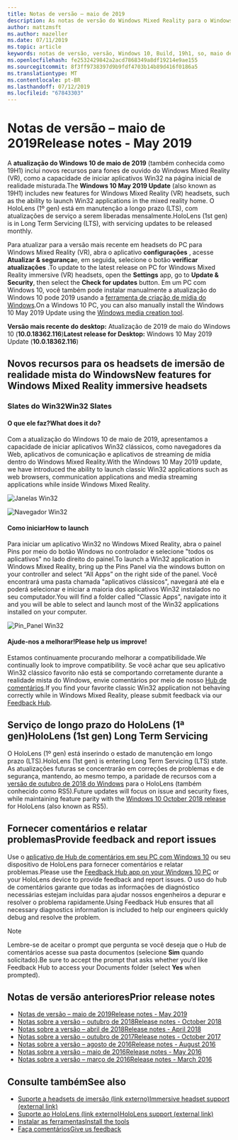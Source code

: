```yaml
---
title: Notas de versão – maio de 2019
description: As notas de versão do Windows Mixed Reality para o Windows 10 podem 2019 atualização (também conhecida como 19H1).
author: mattzmsft
ms.author: mazeller
ms.date: 07/11/2019
ms.topic: article
keywords: notas de versão, versão, Windows 10, Build, 19h1, so, maio de 2019
ms.openlocfilehash: fe2532429842a2acd7868349a8df19214e9ae155
ms.sourcegitcommit: 8f3ff9738397d9b9fdf4703b14b89d416f0186a5
ms.translationtype: MT
ms.contentlocale: pt-BR
ms.lasthandoff: 07/12/2019
ms.locfileid: "67843303"
---
```

# <a name="release-notes---may-2019"></a><span data-ttu-id="a052c-104">Notas de versão – maio de 2019</span><span class="sxs-lookup"><span data-stu-id="a052c-104">Release notes - May 2019</span></span>

<span data-ttu-id="a052c-105">A **atualização do Windows 10 de maio de 2019** (também conhecida como 19H1) inclui novos recursos para fones de ouvido do Windows Mixed Reality (VR), como a capacidade de iniciar aplicativos Win32 na página inicial de realidade misturada.</span><span class="sxs-lookup"><span data-stu-id="a052c-105">The **Windows 10 May 2019 Update** (also known as 19H1) includes new features for Windows Mixed Reality (VR) headsets, such as the ability to launch Win32 applications in the mixed reality home.</span></span> <span data-ttu-id="a052c-106">O HoloLens (1º gen) está em manutenção a longo prazo (LTS), com atualizações de serviço a serem liberadas mensalmente.</span><span class="sxs-lookup"><span data-stu-id="a052c-106">HoloLens (1st gen) is in Long Term Servicing (LTS), with servicing updates to be released monthly.</span></span>

<span data-ttu-id="a052c-107">Para atualizar para a versão mais recente em headsets do PC para Windows Mixed Reality (VR), abra o aplicativo **configurações** , acesse **Atualizar & segurança**e, em seguida, selecione o botão **verificar atualizações** .</span><span class="sxs-lookup"><span data-stu-id="a052c-107">To update to the latest release on PC for Windows Mixed Reality immersive (VR) headsets, open the **Settings** app, go to **Update & Security**, then select the **Check for updates** button.</span></span> <span data-ttu-id="a052c-108">Em um PC com Windows 10, você também pode instalar manualmente a atualização do Windows 10 pode 2019 usando a [ferramenta de criação de mídia do Windows](https://www.microsoft.com/software-download/windows10).</span><span class="sxs-lookup"><span data-stu-id="a052c-108">On a Windows 10 PC, you can also manually install the Windows 10 May 2019 Update using the [Windows media creation tool](https://www.microsoft.com/software-download/windows10).</span></span>

<span data-ttu-id="a052c-109">**Versão mais recente do desktop:** Atualização de 2019 de maio do Windows 10 (**10.0.18362.116**)</span><span class="sxs-lookup"><span data-stu-id="a052c-109">**Latest release for Desktop:** Windows 10 May 2019 Update (**10.0.18362.116**)</span></span><br>

## <a name="new-features-for-windows-mixed-reality-immersive-headsets"></a><span data-ttu-id="a052c-110">Novos recursos para os headsets de imersão de realidade mista do Windows</span><span class="sxs-lookup"><span data-stu-id="a052c-110">New features for Windows Mixed Reality immersive headsets</span></span>

### <a name="win32-slates"></a><span data-ttu-id="a052c-111">Slates do Win32</span><span class="sxs-lookup"><span data-stu-id="a052c-111">Win32 Slates</span></span>

#### <a name="what-does-it-do"></a><span data-ttu-id="a052c-112">O que ele faz?</span><span class="sxs-lookup"><span data-stu-id="a052c-112">What does it do?</span></span> 
<span data-ttu-id="a052c-113">Com a atualização do Windows 10 de maio de 2019, apresentamos a capacidade de iniciar aplicativos Win32 clássicos, como navegadores da Web, aplicativos de comunicação e aplicativos de streaming de mídia dentro do Windows Mixed Reality.</span><span class="sxs-lookup"><span data-stu-id="a052c-113">With the Windows 10 May 2019 update, we have introduced the ability to launch classic Win32 applications such as web browsers, communication applications and media streaming applications while inside Windows Mixed Reality.</span></span> 

![Janelas Win32](images/mr-win32-slates-1.png)

![Navegador Win32](images/mr-win32-slates-2.png)

#### <a name="how-to-launch"></a><span data-ttu-id="a052c-116">Como iniciar</span><span class="sxs-lookup"><span data-stu-id="a052c-116">How to launch</span></span>
<span data-ttu-id="a052c-117">Para iniciar um aplicativo Win32 no Windows Mixed Reality, abra o painel Pins por meio do botão Windows no controlador e selecione "todos os aplicativos" no lado direito do painel.</span><span class="sxs-lookup"><span data-stu-id="a052c-117">To launch a Win32 application in Windows Mixed Reality, bring up the Pins Panel via the windows button on your controller and select “All Apps” on the right side of the panel.</span></span>  <span data-ttu-id="a052c-118">Você encontrará uma pasta chamada "aplicativos clássicos", navegará até ela e poderá selecionar e iniciar a maioria dos aplicativos Win32 instalados no seu computador.</span><span class="sxs-lookup"><span data-stu-id="a052c-118">You will find a folder called "Classic Apps", navigate into it and you will be able to select and launch most of the Win32 applications installed on your computer.</span></span>

![Pin_Panel Win32](images/mr-win32-slates-pinspanel.png)

#### <a name="please-help-us-improve"></a><span data-ttu-id="a052c-120">Ajude-nos a melhorar!</span><span class="sxs-lookup"><span data-stu-id="a052c-120">Please help us improve!</span></span>
<span data-ttu-id="a052c-121">Estamos continuamente procurando melhorar a compatibilidade.</span><span class="sxs-lookup"><span data-stu-id="a052c-121">We continually look to improve compatibility.</span></span>  <span data-ttu-id="a052c-122">Se você achar que seu aplicativo Win32 clássico favorito não está se comportando corretamente durante a realidade mista do Windows, envie comentários por meio de nosso [Hub de comentários](https://support.microsoft.com/en-us/help/4021566/windows-10-send-feedback-to-microsoft-with-feedback-hub).</span><span class="sxs-lookup"><span data-stu-id="a052c-122">If you find your favorite classic Win32 application not behaving correctly while in Windows Mixed Reality, please submit feedback via our [Feedback Hub](https://support.microsoft.com/en-us/help/4021566/windows-10-send-feedback-to-microsoft-with-feedback-hub).</span></span>

## <a name="hololens-1st-gen-long-term-servicing"></a><span data-ttu-id="a052c-123">Serviço de longo prazo do HoloLens (1ª gen)</span><span class="sxs-lookup"><span data-stu-id="a052c-123">HoloLens (1st gen) Long Term Servicing</span></span>

<span data-ttu-id="a052c-124">O HoloLens (1º gen) está inserindo o estado de manutenção em longo prazo (LTS).</span><span class="sxs-lookup"><span data-stu-id="a052c-124">HoloLens (1st gen) is entering Long Term Servicing (LTS) state.</span></span> <span data-ttu-id="a052c-125">As atualizações futuras se concentrarão em correções de problemas e de segurança, mantendo, ao mesmo tempo, a paridade de recursos com a [versão de outubro de 2018 do Windows](release-notes-october-2018.md) para o HoloLens (também conhecido como RS5).</span><span class="sxs-lookup"><span data-stu-id="a052c-125">Future updates will focus on issue and security fixes, while maintaining feature parity with the [Windows 10 October 2018 release](release-notes-october-2018.md) for HoloLens (also known as RS5).</span></span> 

## <a name="provide-feedback-and-report-issues"></a><span data-ttu-id="a052c-126">Fornecer comentários e relatar problemas</span><span class="sxs-lookup"><span data-stu-id="a052c-126">Provide feedback and report issues</span></span>

<span data-ttu-id="a052c-127">Use o [aplicativo de Hub de comentários em seu PC com Windows 10](give-us-feedback.md) ou seu dispositivo de HoloLens para fornecer comentários e relatar problemas.</span><span class="sxs-lookup"><span data-stu-id="a052c-127">Please use the [Feedback Hub app on your Windows 10 PC](give-us-feedback.md) or your HoloLens device to provide feedback and report issues.</span></span> <span data-ttu-id="a052c-128">O uso do hub de comentários garante que todas as informações de diagnóstico necessárias estejam incluídas para ajudar nossos engenheiros a depurar e resolver o problema rapidamente.</span><span class="sxs-lookup"><span data-stu-id="a052c-128">Using Feedback Hub ensures that all necessary diagnostics information is included to help our engineers quickly debug and resolve the problem.</span></span>

>[!NOTE]
><span data-ttu-id="a052c-129">Lembre-se de aceitar o prompt que pergunta se você deseja que o Hub de comentários acesse sua pasta documentos (selecione **Sim** quando solicitado).</span><span class="sxs-lookup"><span data-stu-id="a052c-129">Be sure to accept the prompt that asks whether you’d like Feedback Hub to access your Documents folder (select **Yes** when prompted).</span></span>

## <a name="prior-release-notes"></a><span data-ttu-id="a052c-130">Notas de versão anteriores</span><span class="sxs-lookup"><span data-stu-id="a052c-130">Prior release notes</span></span>

* [<span data-ttu-id="a052c-131">Notas de versão – maio de 2019</span><span class="sxs-lookup"><span data-stu-id="a052c-131">Release notes - May 2019</span></span>](release-notes-may-2019.md)
* [<span data-ttu-id="a052c-132">Notas sobre a versão – outubro de 2018</span><span class="sxs-lookup"><span data-stu-id="a052c-132">Release notes - October 2018</span></span>](release-notes-october-2018.md)
* [<span data-ttu-id="a052c-133">Notas sobre a versão – abril de 2018</span><span class="sxs-lookup"><span data-stu-id="a052c-133">Release notes - April 2018</span></span>](release-notes-april-2018.md)
* [<span data-ttu-id="a052c-134">Notas sobre a versão – outubro de 2017</span><span class="sxs-lookup"><span data-stu-id="a052c-134">Release notes - October 2017</span></span>](release-notes-october-2017.md)
* [<span data-ttu-id="a052c-135">Notas sobre a versão – agosto de 2016</span><span class="sxs-lookup"><span data-stu-id="a052c-135">Release notes - August 2016</span></span>](release-notes-august-2016.md)
* [<span data-ttu-id="a052c-136">Notas sobre a versão – maio de 2016</span><span class="sxs-lookup"><span data-stu-id="a052c-136">Release notes - May 2016</span></span>](release-notes-may-2016.md)
* [<span data-ttu-id="a052c-137">Notas sobre a versão – março de 2016</span><span class="sxs-lookup"><span data-stu-id="a052c-137">Release notes - March 2016</span></span>](release-notes-march-2016.md)

## <a name="see-also"></a><span data-ttu-id="a052c-138">Consulte também</span><span class="sxs-lookup"><span data-stu-id="a052c-138">See also</span></span>
* [<span data-ttu-id="a052c-139">Suporte a headsets de imersão (link externo)</span><span class="sxs-lookup"><span data-stu-id="a052c-139">Immersive headset support (external link)</span></span>](https://docs.microsoft.com/windows/mixed-reality/enthusiast-guide/troubleshooting-windows-mixed-reality)
* [<span data-ttu-id="a052c-140">Suporte ao HoloLens (link externo)</span><span class="sxs-lookup"><span data-stu-id="a052c-140">HoloLens support (external link)</span></span>](https://support.microsoft.com/products/hololens)
* [<span data-ttu-id="a052c-141">Instalar as ferramentas</span><span class="sxs-lookup"><span data-stu-id="a052c-141">Install the tools</span></span>](install-the-tools.md)
* [<span data-ttu-id="a052c-142">Faça comentários</span><span class="sxs-lookup"><span data-stu-id="a052c-142">Give us feedback</span></span>](give-us-feedback.md)

